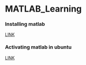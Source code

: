 # MATLAB_Learning
### Installing matlab
[LINK](https://www.geeksforgeeks.org/installing-matlab-on-linux/)
### Activating matlab in ubuntu
[LINK](https://in.mathworks.com/matlabcentral/answers/99457-how-do-i-activate-matlab-or-other-mathworks-products)
